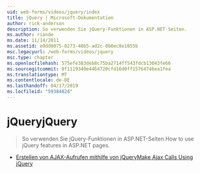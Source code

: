 ```yaml
---
uid: web-forms/videos/jquery/index
title: jQuery | Microsoft-Dokumentation
author: rick-anderson
description: So verwenden Sie jQuery-Funktionen in ASP.NET-Seiten.
ms.author: riande
ms.date: 11/14/2011
ms.assetid: e9dd0075-0273-48b5-ad2c-0b0ec8e1055b
msc.legacyurl: /web-forms/videos/jquery
msc.type: chapter
ms.openlocfilehash: 575efe383deb8c75ba2714ff543fdcb13043fe66
ms.sourcegitcommit: 0f1119340e4464720cfd16d0ff15764746ea1fea
ms.translationtype: MT
ms.contentlocale: de-DE
ms.lasthandoff: 04/17/2019
ms.locfileid: "59384824"
---
```

# <a name="jquery"></a><span data-ttu-id="53dbf-103">jQuery</span><span class="sxs-lookup"><span data-stu-id="53dbf-103">jQuery</span></span>

> <span data-ttu-id="53dbf-104">So verwenden Sie jQuery-Funktionen in ASP.NET-Seiten.</span><span class="sxs-lookup"><span data-stu-id="53dbf-104">How to use jQuery features in ASP.NET pages.</span></span>


- [<span data-ttu-id="53dbf-105">Erstellen von AJAX-Aufrufen mithilfe von jQuery</span><span class="sxs-lookup"><span data-stu-id="53dbf-105">Make Ajax Calls Using jQuery</span></span>](how-do-i-make-ajax-calls-using-jquery.md)
